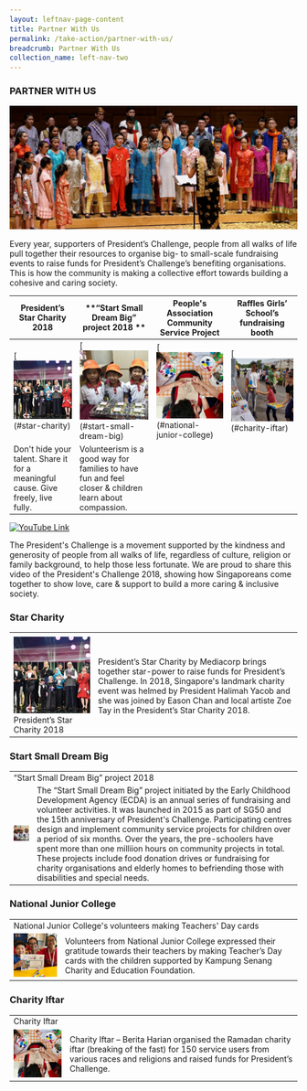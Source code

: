 ```yaml
---
layout: leftnav-page-content
title: Partner With Us
permalink: /take-action/partner-with-us/
breadcrumb: Partner With Us
collection_name: left-nav-two
---
```


### PARTNER WITH US

![Partner With Us Banner](/images/p-w-us6.jpg "Partner With Us Banner")

Every year, supporters of President’s Challenge, people from all walks of life pull together their resources to organise big- to small-scale fundraising events to raise funds for President’s Challenge’s benefiting organisations. This is how the community is making a collective effort towards building a cohesive and caring society.
 

| **President’s Star Charity 2018** | **“Start Small Dream Big” project 2018 ** | **People's Association Community Service Project** | **Raffles Girls’ School’s fundraising booth** | 
|-----------------|-----------------|-----------------|-----------------|
| [![President-s-Star-Charity](/images/President-s-Star-Charity.jpg)(#star-charity) | [![Start Small Dream Big](/images/PCF-Eunos_2.jpg)(#start-small-dream-big) | [![National Junior College](/images/PA.jpg)(#national-junior-college) | [![Charity Iftar](/images/Partner-Story4.jpg)(#charity-iftar) | 
| Don't hide your talent. Share it for a meaningful cause. Give freely, live fully. |    Volunteerism is a good way for families to have fun and feel closer & children learn about compassion. |
 

<!--[![YouTube Link](https://img.youtube.com/vi/aimBFH3b3gI/0.jpg)](https://www.youtube.com/watch?v=aimBFH3b3gI)-->
[![YouTube Link](https://img.youtube.com/vi/w1hGcNaUIEM/0.jpg)](https://www.youtube.com/watch?v=w1hGcNaUIEM)

The President's Challenge is a movement supported by the kindness and generosity of people from all walks of life, regardless of culture, religion or family background, to help those less fortunate. We are proud to share this video of the President's Challenge 2018, showing how Singaporeans come together to show love, care & support to build a more caring & inclusive society.


### Star Charity

<table><tr><td colspan="2"></td>
  <tr><td> <img src="/images/Partner_President_StarCharity.jpg" width="300px"> President’s Star Charity 2018</td><td> President’s Star Charity by Mediacorp brings together star-power to raise funds for President’s Challenge. In 2018, Singapore's landmark charity event was helmed by President Halimah Yacob and she was joined by Eason Chan and local artiste Zoe Tay in the President’s Star Charity 2018.</td></tr></table>

### Start Small Dream Big

<table><tr><td colspan="2"> “Start Small Dream Big” project 2018</td>
  <tr><td> <img src="/images/Partner_PCF.jpg" width="300px"> </td><td>The “Start Small Dream Big” project initiated by the Early Childhood Development Agency (ECDA) is an annual series of fundraising and volunteer activities. It was launched in 2015 as part of SG50 and the 15th anniversary of President's Challenge. Participating centres design and implement community service projects for children over a period of six months. Over the years, the pre-schoolers have spent more than one milliion hours on community projects in total. These projects include food donation drives or fundraising for charity organisations and elderly homes to befriending those with disabilities and special needs.</td></tr></table>

### National Junior College

<table><tr><td colspan="2">National Junior College's volunteers making Teachers' Day cards </td>
  <tr><td> <img src="/images/Partner_NJC_Teachers.jpg" width="300px"> </td><td> 
Volunteers from National Junior College expressed their gratitude towards their teachers by making Teacher’s Day cards with the children supported by Kampung Senang Charity and Education Foundation.</td></tr></table>

### Charity Iftar

<table><tr><td colspan="2">Charity Iftar</td>
  <tr><td> <img src="/images/Partner_PA.jpg" width="300px"> </td><td> 
Charity Iftar – Berita Harian organised the Ramadan charity iftar (breaking of the fast) for 150 service users from various races and religions and raised funds for President’s Challenge.</td></tr></table>
